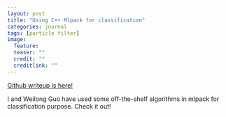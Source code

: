 ```yaml
---
layout: post
title: "Using C++ Mlpack for classification"
categories: journal
tags: [particle filter]
image:
  feature: 
  teaser: ""
  credit: ""
  creditlink: ""
---
```


[Github writeup is here!](https://github.com/mchchoi/CS2024)

I and Weilong Guo have used some off-the-shelf algorithms in mlpack for classification purpose. Check it out!
